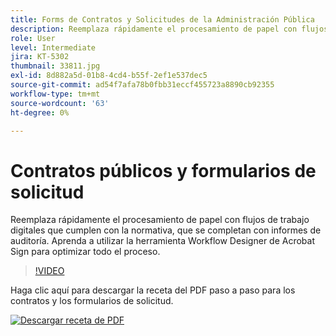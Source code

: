 ```yaml
---
title: Forms de Contratos y Solicitudes de la Administración Pública
description: Reemplaza rápidamente el procesamiento de papel con flujos de trabajo digitales que cumplen con la normativa, y completa con informes de auditoría
role: User
level: Intermediate
jira: KT-5302
thumbnail: 33811.jpg
exl-id: 8d882a5d-01b8-4cd4-b55f-2ef1e537dec5
source-git-commit: ad54f7afa78b0fbb31eccf455723a8890cb92355
workflow-type: tm+mt
source-wordcount: '63'
ht-degree: 0%

---
```


# Contratos públicos y formularios de solicitud

Reemplaza rápidamente el procesamiento de papel con flujos de trabajo digitales que cumplen con la normativa, que se completan con informes de auditoría. Aprenda a utilizar la herramienta Workflow Designer de Acrobat Sign para optimizar todo el proceso.

>[!VIDEO](https://video.tv.adobe.com/v/33811?quality=12&learn=on&hidetitle=true)

Haga clic aquí para descargar la receta del PDF paso a paso para los contratos y los formularios de solicitud.

[![Descargar receta de PDF](../assets/acrobat_PDF_96.png)](../assets/UseCaseRecipe-EN-UsingWorkflowDesigner.pdf)
